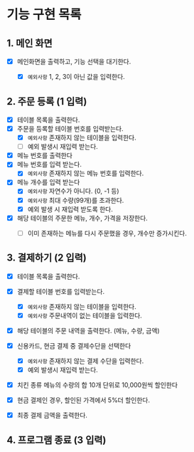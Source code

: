 # 기능 구현 목록


## 1. 메인 화면
- [x] 메인화면을 출력하고, 기능 선택을 대기한다.
  - [x] `예외사항` 1, 2, 3이 아닌 값을 입력한다.


## 2. 주문 등록 (1 입력)
- [x] 테이블 목록을 출력한다.
- [x] 주문을 등록할 테이블 번호를 입력받는다.
  - [x] `예외사항` 존재하지 않는 테이블을 입력한다.
  - [ ] 예외 발생시 재입력 받는다.
- [x] 메뉴 번호를 출력한다
- [x] 메뉴 번호를 입력 받는다.
  - [x] `예외사항` 존재하지 않는 메뉴 번호를 입력한다.
- [x] 메뉴 개수를 입력 받는다
  - [x] `예외사항` 자연수가 아니다. (0, -1 등)
  - [x] `예외사항` 최대 수량(99개)를 초과한다.
  - [x] 예외 발생 시 재입력 받도록 한다.
- [x] 해당 테이블의 주문한 메뉴, 개수, 가격을 저장한다.
  - [ ] 이미 존재하는 메뉴를 다시 주문했을 경우, 개수만 증가시킨다.


## 3. 결제하기 (2 입력)
- [x] 테이블 목록을 출력한다.
- [x] 결제할 테이블 번호를 입력받는다.
    - [x] `예외사항` 존재하지 않는 테이블을 입력한다.
    - [x] `예외사항` 주문내역이 없는 테이블을 입력한다.
- [x] 해당 테이블의 주문 내역을 출력한다. (메뉴, 수량, 금액)
- [x] 신용카드, 현금 결제 중 결제수단을 선택한다
  - [x] `예외사항` 존재하지 않는 결제 수단을 입력한다.
  - [x] 예외 발생시 재입력 받는다.
- [x] 치킨 종류 메뉴의 수량의 합 10개 단위로 10,000원씩 할인한다
- [x] 현금 결제인 경우, 할인된 가격에서 5%더 할인한다.
- [x] 최종 결제 금액을 출력한다.


## 4. 프로그램 종료 (3 입력)
